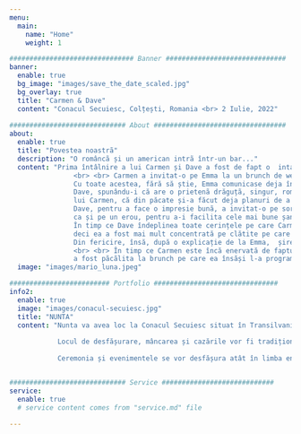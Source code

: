 ```yaml
---
menu:
  main:
    name: "Home"
    weight: 1

############################### Banner ##############################
banner:
  enable: true
  bg_image: "images/save_the_date_scaled.jpg"
  bg_overlay: true
  title: "Carmen & Dave"
  content: "Conacul Secuiesc, Colțești, Romania <br> 2 Iulie, 2022"
  
############################# About #################################
about:
  enable: true
  title: "Povestea noastrã"
  description: "O româncã și un american intrã într-un bar..."
  content: "Prima întâlnire a lui Carmen și Dave a fost de fapt o  intalnire aranjata de către o prietenă comună a lor, Emma.
                <br> <br> Carmen a invitat-o ​​pe Emma la un brunch de weekend pentru a se pune la zi, deoarece trecuse ceva timp de când nu se  vazuserã în Berlin
                Cu toate acestea, fără să știe, Emma comunicase deja în secret cu 
                Dave, spunându-i că are o prietenã drăguțã, singur, româncã și l-a întrebat dacă ar vrea să o cunoască. Odată ce Dave (foarte repede) a fost de acord, Emma s-a scuzat 
                lui Carmen, că din păcate și-a făcut deja planuri de a sta cu Dave în ziua brunch-ului și a întrebat dacă poate veni și el la brunch-ul lor. <br> <br>
                Dave, pentru a face o impresie bunã, a invitat-o pe sora lui Shelley. Shelley a fost pregătită cu cele mai bune anecdote personale pentru a-l prezenta pe Dave 
                ca și pe un erou, pentru a-i facilita cele mai bune șanse. Brunch-ul a mers bine, dar a existat o singură problemă - Shelley purta verigheta de nuntă.
                În timp ce Dave îndeplinea toate cerințele pe care Carmen le cãuta la un bărbat : blond, înalt și ochi albaștrii, ea a crezut că Dave și Shelley sunt căsătoriți,
                deci ea a fost mai mult concentrată pe clătite pe care le mânca decât orice altceva.
                Din fericire, însă, după o explicație de la Emma, ​​ șiretlicul a funcționat!
                <br> <br> În timp ce Carmen este încă enervată de faptul că ea
                a fost pãcãlita la brunch pe care ea însăși l-a programat. Carmen și Dave sunt împreună de atunci și acum trăiesc fericiți împreună la Berlin cu cele doua animale de companie, Luna și Mario."
  image: "images/mario_luna.jpeg"

######################### Portfolio ###############################
info2:
  enable: true
  image: "images/conacul-secuiesc.jpg"
  title: "NUNTA"
  content: "Nunta va avea loc la Conacul Secuiesc situat în Transilvania rurală. Locația se află în umbra Piatrei Secuiului, cu vederi frumoase asupra terenurilor agricole românești rustice, a unui iaz de crini și a ruinelor Cetății Trascău.
            
            Locul de desfășurare, mâncarea și cazările vor fi tradițional românești. Lista invitaților la nuntă reflectă totuși timpul petrecut în străinătate și oamenii uimitori pe care i-am întâlnit pe parcurs. Așteptam cu nerăbdare să ni vã alăturați și să ne ajutați să sărbătorim propria noastră uniune multiculturală.
            
            Ceremonia și evenimentele se vor desfășura atât în ​​limba engleză, cât și în limba română, în funcție de abilitățile noastre ... Nu vă faceți griji, totuși - va exista o mulțime de țuică, care sa ajute cu traducerea."


############################# Service ############################
service:
  enable: true
  # service content comes from "service.md" file
  
---
```

